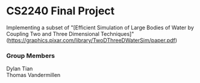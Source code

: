 # CS2240 Final Project
Implementing a subset of "[Efficient Simulation of Large Bodies of Water by Coupling Two and Three Dimensional Techniques]"(https://graphics.pixar.com/library/TwoDThreeDWaterSim/paper.pdf)

### Group Members
Dylan Tian  
Thomas Vandermillen
